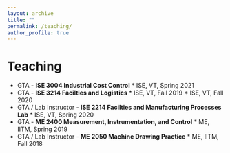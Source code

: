 ```yaml
---
layout: archive
title: ""
permalink: /teaching/
author_profile: true
---
```


# Teaching
* GTA - <b>ISE 3004 Industrial Cost Control</b> 
          * ISE, VT, Spring 2021
* GTA - <b>ISE 3214 Facilties and Logistics</b>
          * ISE, VT, Fall 2019
          * ISE, VT, Fall 2020
* GTA / Lab Instructor - <b>ISE 2214 Facilties and Manufacturing Processes Lab</b>
          * ISE, VT, Spring 2020
* GTA - <b>ME 2400 Measurement, Instrumentation, and Control</b> 
          * ME, IITM, Spring 2019
* GTA / Lab Instructor - <b>ME 2050 Machine Drawing Practice</b>
          * ME, IITM, Fall 2018
